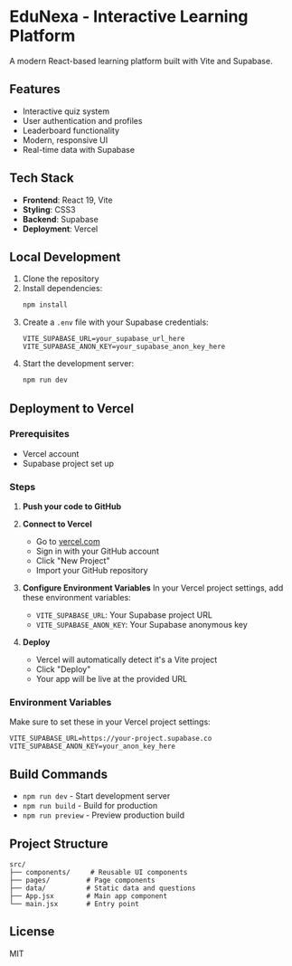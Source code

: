 # EduNexa - Interactive Learning Platform

A modern React-based learning platform built with Vite and Supabase.

## Features

- Interactive quiz system
- User authentication and profiles
- Leaderboard functionality
- Modern, responsive UI
- Real-time data with Supabase

## Tech Stack

- **Frontend**: React 19, Vite
- **Styling**: CSS3
- **Backend**: Supabase
- **Deployment**: Vercel

## Local Development

1. Clone the repository
2. Install dependencies:
   ```bash
   npm install
   ```
3. Create a `.env` file with your Supabase credentials:
   ```
   VITE_SUPABASE_URL=your_supabase_url_here
   VITE_SUPABASE_ANON_KEY=your_supabase_anon_key_here
   ```
4. Start the development server:
   ```bash
   npm run dev
   ```

## Deployment to Vercel

### Prerequisites
- Vercel account
- Supabase project set up

### Steps

1. **Push your code to GitHub**

2. **Connect to Vercel**
   - Go to [vercel.com](https://vercel.com)
   - Sign in with your GitHub account
   - Click "New Project"
   - Import your GitHub repository

3. **Configure Environment Variables**
   In your Vercel project settings, add these environment variables:
   - `VITE_SUPABASE_URL`: Your Supabase project URL
   - `VITE_SUPABASE_ANON_KEY`: Your Supabase anonymous key

4. **Deploy**
   - Vercel will automatically detect it's a Vite project
   - Click "Deploy"
   - Your app will be live at the provided URL

### Environment Variables

Make sure to set these in your Vercel project settings:

```
VITE_SUPABASE_URL=https://your-project.supabase.co
VITE_SUPABASE_ANON_KEY=your_anon_key_here
```

## Build Commands

- `npm run dev` - Start development server
- `npm run build` - Build for production
- `npm run preview` - Preview production build

## Project Structure

```
src/
├── components/     # Reusable UI components
├── pages/         # Page components
├── data/          # Static data and questions
├── App.jsx        # Main app component
└── main.jsx       # Entry point
```

## License

MIT

